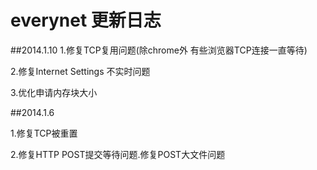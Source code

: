 # everynet 更新日志

##2014.1.10
1.修复TCP复用问题(除chrome外 有些浏览器TCP连接一直等待)

2.修复Internet Settings 不实时问题

3.优化申请内存块大小

##2014.1.6

1.修复TCP被重置

2.修复HTTP POST提交等待问题.修复POST大文件问题